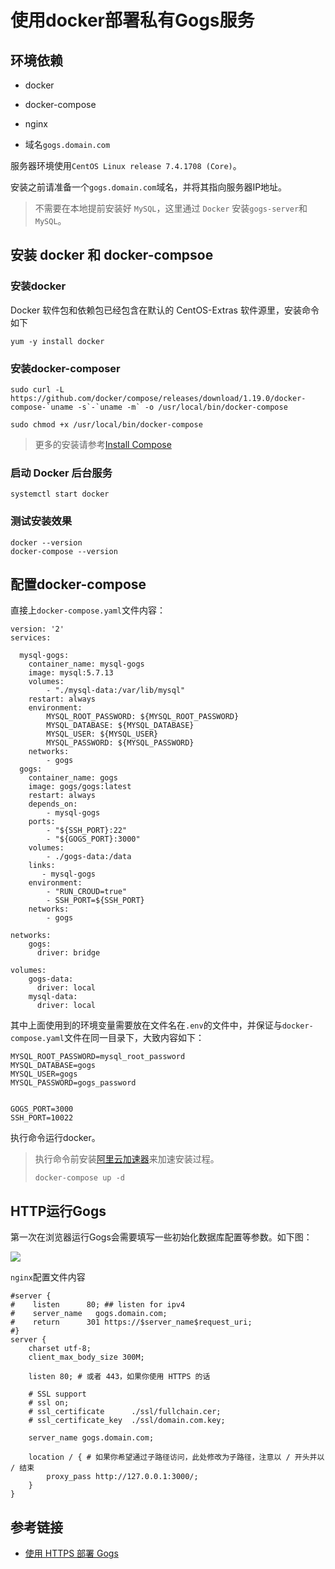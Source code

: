 # 使用docker部署私有Gogs服务

## 环境依赖

* docker

* docker-compose

* nginx

* 域名`gogs.domain.com`

服务器环境使用`CentOS Linux release 7.4.1708 (Core)`。

安装之前请准备一个`gogs.domain.com`域名，并将其指向服务器IP地址。

> 不需要在本地提前安装好 `MySQL`，这里通过 `Docker` 安装`gogs-server`和`MySQL`。

## 安装 docker 和 docker-compsoe

### 安装docker

Docker 软件包和依赖包已经包含在默认的 CentOS-Extras 软件源里，安装命令如下

```
yum -y install docker
```

### 安装docker-composer

```
sudo curl -L https://github.com/docker/compose/releases/download/1.19.0/docker-compose-`uname -s`-`uname -m` -o /usr/local/bin/docker-compose

sudo chmod +x /usr/local/bin/docker-compose
```

> 更多的安装请参考[Install Compose](https://docs.docker.com/compose/install/#install-compose)

### 启动 Docker 后台服务

```
systemctl start docker
```

### 测试安装效果

```
docker --version
docker-compose --version
```

## 配置docker-compose

直接上`docker-compose.yaml`文件内容：

```
version: '2'
services:

  mysql-gogs:
    container_name: mysql-gogs
    image: mysql:5.7.13
    volumes:
        - "./mysql-data:/var/lib/mysql"
    restart: always
    environment:
        MYSQL_ROOT_PASSWORD: ${MYSQL_ROOT_PASSWORD}
        MYSQL_DATABASE: ${MYSQL_DATABASE}
        MYSQL_USER: ${MYSQL_USER}
        MYSQL_PASSWORD: ${MYSQL_PASSWORD}
    networks:
        - gogs
  gogs:
    container_name: gogs
    image: gogs/gogs:latest
    restart: always
    depends_on:
        - mysql-gogs
    ports:
        - "${SSH_PORT}:22"
        - "${GOGS_PORT}:3000"
    volumes:
        - ./gogs-data:/data
    links:
       - mysql-gogs
    environment:
        - "RUN_CROUD=true"
        - SSH_PORT=${SSH_PORT}
    networks:
        - gogs

networks:
    gogs:
      driver: bridge

volumes:
    gogs-data:
      driver: local
    mysql-data:
      driver: local
```

其中上面使用到的环境变量需要放在文件名在`.env`的文件中，并保证与`docker-compose.yaml`文件在同一目录下，大致内容如下：

```
MYSQL_ROOT_PASSWORD=mysql_root_password
MYSQL_DATABASE=gogs
MYSQL_USER=gogs
MYSQL_PASSWORD=gogs_password


GOGS_PORT=3000
SSH_PORT=10022
```

执行命令运行docker。

> 执行命令前安装[阿里云加速器](https://cr.console.aliyun.com/?spm=5176.100239.blogcont57268.20.ik4KA5#/accelerator)来加速安装过程。
> ```
> docker-compose up -d
> ```

## HTTP运行Gogs

第一次在浏览器运行Gogs会需要填写一些初始化数据库配置等参数。如下图：

![](/assets/centos/gogs_install.png)

`nginx`配置文件内容

```
#server {
#    listen      80; ## listen for ipv4
#    server_name   gogs.domain.com;
#    return      301 https://$server_name$request_uri;
#}
server {
    charset utf-8;
    client_max_body_size 300M;

    listen 80; # 或者 443，如果你使用 HTTPS 的话

    # SSL support
    # ssl on;
    # ssl_certificate      ./ssl/fullchain.cer;
    # ssl_certificate_key  ./ssl/domain.com.key;

    server_name gogs.domain.com;

    location / { # 如果你希望通过子路径访问，此处修改为子路径，注意以 / 开头并以 / 结束
        proxy_pass http://127.0.0.1:3000/;
    }
}
```

## 参考链接

* [使用 HTTPS 部署 Gogs](https://github.com/Unknwon/wuwen.org/issues/12)
